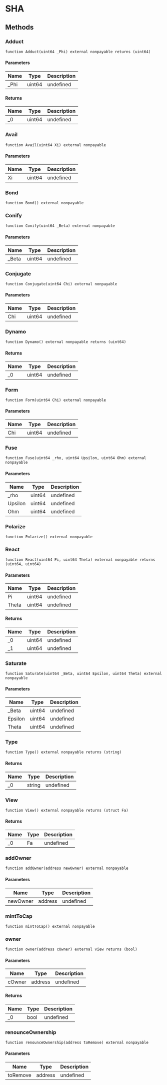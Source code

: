 # SHA









## Methods

### Adduct

```solidity
function Adduct(uint64 _Phi) external nonpayable returns (uint64)
```





#### Parameters

| Name | Type | Description |
|---|---|---|
| _Phi | uint64 | undefined |

#### Returns

| Name | Type | Description |
|---|---|---|
| _0 | uint64 | undefined |

### Avail

```solidity
function Avail(uint64 Xi) external nonpayable
```





#### Parameters

| Name | Type | Description |
|---|---|---|
| Xi | uint64 | undefined |

### Bond

```solidity
function Bond() external nonpayable
```






### Conify

```solidity
function Conify(uint64 _Beta) external nonpayable
```





#### Parameters

| Name | Type | Description |
|---|---|---|
| _Beta | uint64 | undefined |

### Conjugate

```solidity
function Conjugate(uint64 Chi) external nonpayable
```





#### Parameters

| Name | Type | Description |
|---|---|---|
| Chi | uint64 | undefined |

### Dynamo

```solidity
function Dynamo() external nonpayable returns (uint64)
```






#### Returns

| Name | Type | Description |
|---|---|---|
| _0 | uint64 | undefined |

### Form

```solidity
function Form(uint64 Chi) external nonpayable
```





#### Parameters

| Name | Type | Description |
|---|---|---|
| Chi | uint64 | undefined |

### Fuse

```solidity
function Fuse(uint64 _rho, uint64 Upsilon, uint64 Ohm) external nonpayable
```





#### Parameters

| Name | Type | Description |
|---|---|---|
| _rho | uint64 | undefined |
| Upsilon | uint64 | undefined |
| Ohm | uint64 | undefined |

### Polarize

```solidity
function Polarize() external nonpayable
```






### React

```solidity
function React(uint64 Pi, uint64 Theta) external nonpayable returns (uint64, uint64)
```





#### Parameters

| Name | Type | Description |
|---|---|---|
| Pi | uint64 | undefined |
| Theta | uint64 | undefined |

#### Returns

| Name | Type | Description |
|---|---|---|
| _0 | uint64 | undefined |
| _1 | uint64 | undefined |

### Saturate

```solidity
function Saturate(uint64 _Beta, uint64 Epsilon, uint64 Theta) external nonpayable
```





#### Parameters

| Name | Type | Description |
|---|---|---|
| _Beta | uint64 | undefined |
| Epsilon | uint64 | undefined |
| Theta | uint64 | undefined |

### Type

```solidity
function Type() external nonpayable returns (string)
```






#### Returns

| Name | Type | Description |
|---|---|---|
| _0 | string | undefined |

### View

```solidity
function View() external nonpayable returns (struct Fa)
```






#### Returns

| Name | Type | Description |
|---|---|---|
| _0 | Fa | undefined |

### addOwner

```solidity
function addOwner(address newOwner) external nonpayable
```





#### Parameters

| Name | Type | Description |
|---|---|---|
| newOwner | address | undefined |

### mintToCap

```solidity
function mintToCap() external nonpayable
```






### owner

```solidity
function owner(address cOwner) external view returns (bool)
```





#### Parameters

| Name | Type | Description |
|---|---|---|
| cOwner | address | undefined |

#### Returns

| Name | Type | Description |
|---|---|---|
| _0 | bool | undefined |

### renounceOwnership

```solidity
function renounceOwnership(address toRemove) external nonpayable
```





#### Parameters

| Name | Type | Description |
|---|---|---|
| toRemove | address | undefined |




